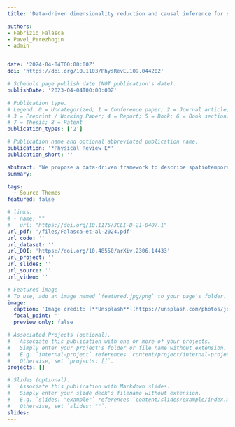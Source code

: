 ```yaml
---
title: 'Data-driven dimensionality reduction and causal inference for spatiotemporal climate fields'

authors:
- Fabrizio_Falasca
- Pavel_Perezhogin
- admin


date: '2024-04-04T00:00:00Z'
doi: 'https://doi.org/10.1103/PhysRevE.109.044202'

# Schedule page publish date (NOT publication's date).
publishDate: '2023-04-04T00:00:00Z'

# Publication type.
# Legend: 0 = Uncategorized; 1 = Conference paper; 2 = Journal article;
# 3 = Preprint / Working Paper; 4 = Report; 5 = Book; 6 = Book section;
# 7 = Thesis; 8 = Patent
publication_types: ['2']

# Publication name and optional abbreviated publication name.
publication: '*Physical Review E*'
publication_short: ''

abstract: "We propose a data-driven framework to describe spatiotemporal climate variability in terms of a few entities and their causal linkages. Given a high-dimensional climate field, the methodology first reduces its dimensionality into a set of regionally constrained patterns. Causal relations among such patterns are then inferred in the interventional sense through the fluctuation-response formalism. To distinguish between true and spurious responses, we propose an analytical null model for the fluctuation-dissipation relation, therefore allowing us for uncertainty estimation at a given confidence level. We showcase the methodology on the sea surface temperature field from a state-of-the-art climate model. The usefulness of the proposed framework for spatiotemporal climate data is demonstrated in several ways. First, we focus on the correct identification of known causal relations across tropical basins. Second, we show how the methodology allows us to visualize the cumulative response of the whole system to climate variability in a few selected regions. Finally, each pattern is ranked in terms of its causal strength, quantifying its relative ability to influence the system's dynamics. We argue that the methodology allows us to explore and characterize causal relations in spatiotemporal fields in a rigorous and interpretable way."
summary: 

tags:
  - Source Themes
featured: false

# links:
# - name: ""
#   url: "https://doi.org/10.1175/JCLI-D-21-0407.1"
url_pdf: '/files/Falasca-et-al-2024.pdf'
url_code: ''
url_dataset: ''
url_DOI: 'https://doi.org/10.48550/arXiv.2306.14433'
url_project: ''
url_slides: ''
url_source: ''
url_video: ''

# Featured image
# To use, add an image named `featured.jpg/png` to your page's folder.
image:
  caption: 'Image credit: [**Unsplash**](https://unsplash.com/photos/jdD8gXaTZsc)'
  focal_point: ''
  preview_only: false

# Associated Projects (optional).
#   Associate this publication with one or more of your projects.
#   Simply enter your project's folder or file name without extension.
#   E.g. `internal-project` references `content/project/internal-project/index.md`.
#   Otherwise, set `projects: []`.
projects: []

# Slides (optional).
#   Associate this publication with Markdown slides.
#   Simply enter your slide deck's filename without extension.
#   E.g. `slides: "example"` references `content/slides/example/index.md`.
#   Otherwise, set `slides: ""`.
slides:
---
```

